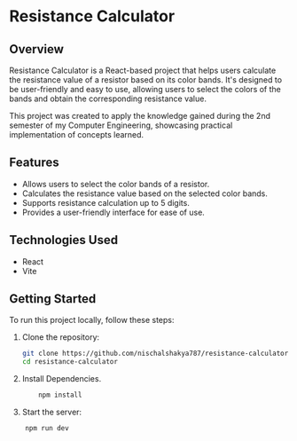 # Resistance Calculator

## Overview

Resistance Calculator is a React-based project that helps users calculate the resistance value of a resistor based on its color bands. It's designed to be user-friendly and easy to use, allowing users to select the colors of the bands and obtain the corresponding resistance value.

This project was created to apply the knowledge gained during the 2nd semester of my Computer Engineering, showcasing practical implementation of concepts learned.

## Features

- Allows users to select the color bands of a resistor.
- Calculates the resistance value based on the selected color bands.
- Supports resistance calculation up to 5 digits.
- Provides a user-friendly interface for ease of use.

## Technologies Used

- React
- Vite

## Getting Started

To run this project locally, follow these steps:

1. Clone the repository:

   ```bash
   git clone https://github.com/nischalshakya787/resistance-calculator.git
   cd resistance-calculator
   ```
2. Install Dependencies.
   ```bash
       npm install
   ```
3. Start the server:
  ```bash
      npm run dev
  ```
